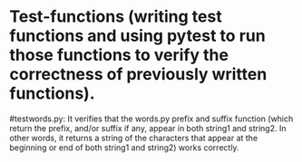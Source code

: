 # Test-functions (writing test functions and using pytest to run those functions to verify the correctness of previously written functions). 

#testwords.py: It verifies that the words.py prefix and suffix function (which return the prefix, and/or suffix if any, appear in both string1 and string2. In other words, it returns a string of the characters that appear at the beginning or end of both string1 and string2) works correctly.
